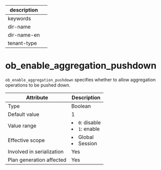 | description ||
|---|---|
| keywords ||
| dir-name ||
| dir-name-en ||
| tenant-type ||

# ob_enable_aggregation_pushdown

`ob_enable_aggregation_pushdown` specifies whether to allow aggregation operations to be pushed down.

| **Attribute** | **Description** |
|----------|------------------------------------------------------------------------------------------------------------|
| Type | Boolean |
| Default value | 1 |
| Value range | <li> `0`: disable   <li> `1`: enable |
| Effective scope | <li> Global   <li> Session |
| Involved in serialization | Yes |
| Plan generation affected | Yes |
